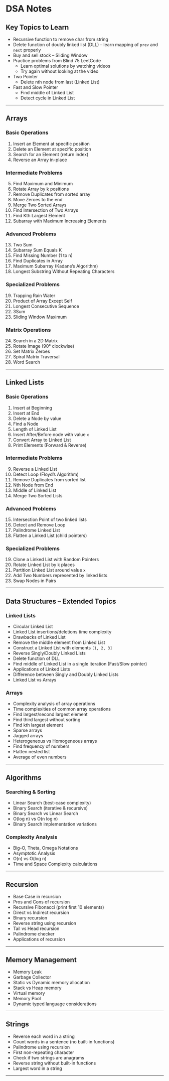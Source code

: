 # DSA Notes

## Key Topics to Learn

- Recursive function to remove char from string
- Delete function of doubly linked list (DLL) – learn mapping of `prev` and `next` properly
- Buy and sell stock – Sliding Window
- Practice problems from Blind 75 LeetCode
  - Learn optimal solutions by watching videos
  - Try again without looking at the video
- Two Pointer
  - Delete nth node from last (Linked List)
- Fast and Slow Pointer
  - Find middle of Linked List
  - Detect cycle in Linked List

---

## Arrays

### Basic Operations

1. Insert an Element at specific position
2. Delete an Element at specific position
3. Search for an Element (return index)
4. Reverse an Array in-place

### Intermediate Problems

5. Find Maximum and Minimum
6. Rotate Array by k positions
7. Remove Duplicates from sorted array
8. Move Zeroes to the end
9. Merge Two Sorted Arrays
10. Find Intersection of Two Arrays
11. Find Kth Largest Element
12. Subarray with Maximum Increasing Elements

### Advanced Problems

13. Two Sum
14. Subarray Sum Equals K
15. Find Missing Number (1 to n)
16. Find Duplicates in Array
17. Maximum Subarray (Kadane’s Algorithm)
18. Longest Substring Without Repeating Characters

### Specialized Problems

19. Trapping Rain Water
20. Product of Array Except Self
21. Longest Consecutive Sequence
22. 3Sum
23. Sliding Window Maximum

### Matrix Operations

24. Search in a 2D Matrix
25. Rotate Image (90° clockwise)
26. Set Matrix Zeroes
27. Spiral Matrix Traversal
28. Word Search

---

## Linked Lists

### Basic Operations

1. Insert at Beginning
2. Insert at End
3. Delete a Node by value
4. Find a Node
5. Length of Linked List
6. Insert After/Before node with value `x`
7. Convert Array to Linked List
8. Print Elements (Forward & Reverse)

### Intermediate Problems

9. Reverse a Linked List
10. Detect Loop (Floyd’s Algorithm)
11. Remove Duplicates from sorted list
12. Nth Node from End
13. Middle of Linked List
14. Merge Two Sorted Lists

### Advanced Problems

15. Intersection Point of two linked lists
16. Detect and Remove Loop
17. Palindrome Linked List
18. Flatten a Linked List (child pointers)

### Specialized Problems

19. Clone a Linked List with Random Pointers
20. Rotate Linked List by k places
21. Partition Linked List around value `x`
22. Add Two Numbers represented by linked lists
23. Swap Nodes in Pairs

---

## Data Structures – Extended Topics

### Linked Lists

- Circular Linked List
- Linked List insertions/deletions time complexity
- Drawbacks of Linked List
- Remove the middle element from Linked List
- Construct a Linked List with elements `[1, 2, 3]`
- Reverse Singly/Doubly Linked Lists
- Delete function of DLL
- Find middle of Linked List in a single iteration (Fast/Slow pointer)
- Applications of Linked Lists
- Difference between Singly and Doubly Linked Lists
- Linked List vs Arrays

### Arrays

- Complexity analysis of array operations
- Time complexities of common array operations
- Find largest/second largest element
- Find third largest without sorting
- Find kth largest element
- Sparse arrays
- Jagged arrays
- Heterogeneous vs Homogeneous arrays
- Find frequency of numbers
- Flatten nested list
- Average of even numbers

---

## Algorithms

### Searching & Sorting

- Linear Search (best-case complexity)
- Binary Search (iterative & recursive)
- Binary Search vs Linear Search
- O(log n) vs O(n log n)
- Binary Search implementation variations

### Complexity Analysis

- Big-O, Theta, Omega Notations
- Asymptotic Analysis
- O(n) vs O(log n)
- Time and Space Complexity calculations

---

## Recursion

- Base Case in recursion
- Pros and Cons of recursion
- Recursive Fibonacci (print first 10 elements)
- Direct vs Indirect recursion
- Binary recursion
- Reverse string using recursion
- Tail vs Head recursion
- Palindrome checker
- Applications of recursion

---

## Memory Management

- Memory Leak
- Garbage Collector
- Static vs Dynamic memory allocation
- Stack vs Heap memory
- Virtual memory
- Memory Pool
- Dynamic typed language considerations

---

## Strings

- Reverse each word in a string
- Count words in a sentence (no built-in functions)
- Palindrome using recursion
- First non-repeating character
- Check if two strings are anagrams
- Reverse string without built-in functions
- Largest word in a string

---
